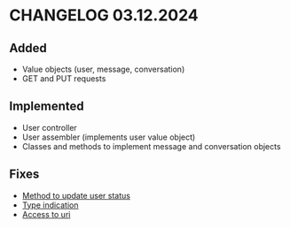 # CHANGELOG 03.12.2024
## Added
- Value objects (user, message, conversation)
- GET and PUT requests
## Implemented
- User controller
- User assembler (implements user value object)
- Classes and methods to implement message and conversation objects
## Fixes
- [Method to update user status](https://github.com/q2L3ntk/NMAPICore/commit/1ad98129e4953a749cdb1d5b0330a04c4112ef5a)
- [Type indication](https://github.com/q2L3ntk/NMAPICore/commit/c0e7e9cc1b4544d91a73a3c78f108e6ecc645a96)
- [Access to uri](https://github.com/q2L3ntk/NMAPICore/commit/873d090dd84860b9773581ba99fa0e2cbd33c7d9)
